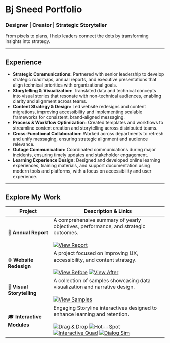 # Bj Sneed Portfolio

### Designer | Creator | Strategic Storyteller

From pixels to plans, I help leaders connect the dots by transforming insights into strategy.

---

## Experience

* **Strategic Communications:** Partnered with senior leadership to develop strategic roadmaps, annual reports, and executive presentations that align technical priorities with organizational goals.
* **Storytelling & Visualization:** Translated data and technical concepts into visual stories that resonate with non-technical audiences, enabling clarity and alignment across teams.
* **Content Strategy & Design:** Led website redesigns and content migrations, improving accessibility and implementing scalable frameworks for consistent, brand-aligned messaging.
* **Process & Workflow Optimization:** Created templates and workflows to streamline content creation and storytelling across distributed teams.
* **Cross-Functional Collaboration:** Worked across departments to refresh and unify messaging, ensuring strategic alignment and audience relevance.
* **Outage Communication:** Coordinated communications during major incidents, ensuring timely updates and stakeholder engagement.
* **Learning Experience Design:** Designed and developed online learning experiences, training materials, and support documentation using modern tools and platforms, with a focus on accessibility and user experience.

---

## Explore My Work

| Project                    | Description & Links                                                                                                                                                                                                                                                                                                                                                   |
| -------------------------- | --------------------------------------------------------------------------------------------------------------------------------------------------------------------------------------------------------------------------------------------------------------------------------------------------------------------------------------------------------------------- |
| 📄 **Annual Report** | A comprehensive summary of yearly objectives, performance, and strategic outcomes.<br><br>[![View Report](https://img.shields.io/badge/View_Report-007ACC?style=for-the-badge)](https://it.gwu.edu/gw-it-year-review)                                                                                                                                                       |
| 🌐 **Website Redesign** | A project focused on improving UX, accessibility, and content strategy.<br><br>[![View Before](https://img.shields.io/badge/View_Before-grey?style=for-the-badge)](https://wayback.archive-it.org/5184/20231022110026/https://it.gwu.edu/) [![View After](https://img.shields.io/badge/View_After-007ACC?style=for-the-badge)](https://it.gwu.edu)                        |
| 🎨 **Visual Storytelling** | A collection of samples showcasing data visualization and narrative design.<br><br>[![View Samples](https://img.shields.io/badge/View_Samples-007ACC?style=for-the-badge)](https://it.gwu.edu/it-initiatives)                                                                                                                                                           |
| 🎓 **Interactive Modules** | Engaging Storyline interactives designed to enhance learning and retention.<br><br>[![Drag & Drop](https://img.shields.io/badge/Drag_&_Drop-181717?style=for-the-badge&logo=github)](https://github.com/bzSneed/MKTG-Drag-n-Drop) [![Hot--Spot](https://img.shields.io/badge/Hot_Spot-181717?style=for-the-badge&logo=github)](https://github.com/bzSneed/HotSpot-Infographic) [![Interactive Quad](https://img.shields.io/badge/Interactive_Quad-181717?style=for-the-badge&logo=github)](https://github.com/bzSneed/Interactive-Quad) [![Dialog Sim](https://img.shields.io/badge/Dialog_Sim-181717?style=for-the-badge&logo=github)](https://github.com/bzSneed/Dialog-Interactive) |
